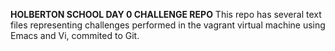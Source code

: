 **HOLBERTON SCHOOL DAY 0 CHALLENGE REPO**
This repo has several text files representing challenges performed in the vagrant virtual machine using Emacs and Vi, commited to Git.

